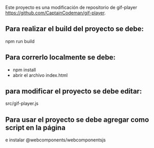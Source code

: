 Este proyecto es una modificación de repositorio de gif-player https://github.com/CaptainCodeman/gif-player.

## Para realizar el build del proyecto se debe:

npm run build

## Para correrlo localmente se debe:

- npm install
- abrir el archivo index.html


## para modificar el proyecto se debe editar:

src/gif-player.js


## Para usar el proyecto se debe agregar como script en la página

<script src="./dist/gif-360.es6.js" defer async></script>
e instalar @webcomponents/webcomponentsjs
